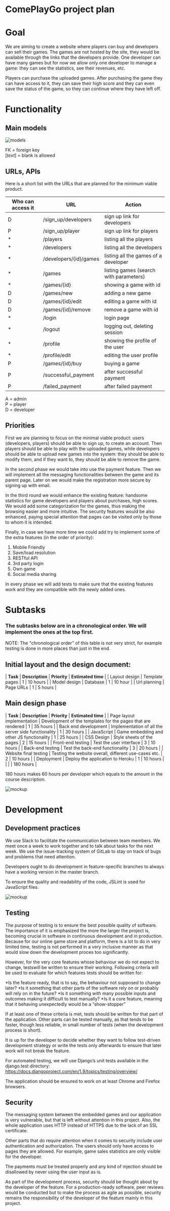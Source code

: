 # ComePlayGo project plan

Goal
====

We are aiming to create a website where players can buy and developers can sell
their games. The games are not hosted by the site, they would be available
through the links that the developers provide. One developer can have many games
but for now we allow only one developer to manage a game: they can see the
statistics, see their revenues, etc.

Players can purchase the uploaded games. After purchasing the game they can have
access to it, they can save their high score and they can even save the status
of the game, so they can continue where they have left off.

Functionality
=============

Main models
-----------

![models](https://git.niksula.hut.fi/makipaa1/gamestore/raw/master/docs/images/models.png)          

FK = foreign key <br>
[_text_] = blank is allowed

URLs, APIs
----------

Here is a short list with the URLs that are planned for the minimum viable product.


| **Who can access it** | **URL** | **Action** |
|---|---|---|
| D | /sign_up/developers | sign up link for developers |
| P | /sign_up/player | sign up link for players |
| * | /players | listing all the players |
| * | /developers | listing all the developers |
| * | /developers/{id}/games | listing all the games of a developer |
| * | /games | listing games (search with parameters) |
| * | /games/{id} | showing a game with id |
| D | /games/new | adding a new game |
| D | /games/{id}/edit | editing a game with id |
| D | /games/{id}/remove | remove a game with id |
| * | /login | login page |
| * | /logout | logging out, deleting session |
| * | /profile | showing the profile of the user |
| * | /profile/edit | editing the user profile |
| P | /games/{id}/buy | buying a game |
| P | /successful_payment | after successful payment |
| P | /failed_payment | after failed payment |

A = admin <br>
P = player <br>
D = developer

Priorities
----------

First we are planning to focus on the minimal viable product: users (developers,
players) should be able to sign up, to create an account. Then players should be
able to play with the uploaded games, while developers should be able to upload
new games into the system: they should be able to modify them, and if they want
to, they should be able to remove the game.

In the second phase we would take into use the payment feature. Then we will
implement all the messaging functionalities between the game and its parent
page. Later on we would make the registration more secure by signing up with
email.

In the third round we would enhance the existing feature: handsome statistics
for game developers and players about purchases, high scores. We would add some
categorization for the games, thus making the browsing easier and more
intuitive. The security features would be also enhanced, paying special
attention that pages can be visited only by those to whom it is intended.

Finally, in case we have more time we could add try to implement some of the
extra features (in the order of priority):

1. Mobile Friendly
2. Save/load resolution
3. RESTful API
4. 3rd party login
5. Own game
6. Social media sharing

In every phase we will add tests to make sure that the existing features work
and they are compatible with the newly added ones.

Subtasks
========

### The subtasks below are in a chronological order. We will implement the ones at the top first.

NOTE: The "chronological order" of this table is not very strict, for example 
testing is done in more places than just in the end.

Initial layout and the design document:
---------------------------------------

| **Task** | **Description** | **Priority** | **Estimated time** |
| Layout design | Template pages | 1 | 10 hours |
| Model design | Database | 1 | 10 hour |
| Url planning | Page URLs | 1 | 5 hours |

Main design phase
-----------------

| **Task** | **Description** | **Priority** | **Estimated time** |
| Page layout implementation | Development of the templates for the pages that are rendered | 1 | 35 hours |
| Back end development | Implementation of all the server side functionality | 1 | 30 hours |
| JavaScript | Game embedding and other JS functionality | 1 | 25 hours |
| CSS Design | Style sheets of the pages | 2 | 15 hours |
| Front-end testing | Test the user interface | 3 | 10 hours |
| Back-end testing | Test the back-end functionality | 3 | 20 hours |
| Website final testing | Testing the website overall, different use-cases etc. | 2 | 10 hours |
| Deployment | Deploy the application to Heroku | 1 | 10 hours |
| | | 180 hours |

180 hours makes 60 hours per developer which equals to the amount in the course
description.

![mockup](https://git.niksula.hut.fi/makipaa1/gamestore/raw/master/docs/images/models.png)

Development
===========

Development practices
---------------------

We use Slack to facilitate the communication between team members. We meet once a
week to work together and to talk about tasks for the next week. We use the 
issue-tracking system of GitLab to stay on track of bugs and problems that need
attention.

Developers ought to do development in feature-specific branches to always have a
working version in the master branch.

To ensure the quality and readability of the code, JSLint is used for JavaScript
files.

![mockup](https://git.niksula.hut.fi/makipaa1/gamestore/raw/master/docs/images/diagram.png)

Testing
-------

The purpose of testing is to ensure the best possible quality of software. The
importance of it is emphasized the more the larger the project is, becoming crucial 
in software in continuous development and in production. Because for our online game
store and platform, there is a lot to do in very limited time, testing is not 
performed in a very inclusive manner as that would slow down the development proces 
too significantly.

However, for the very core features whose behaviour we do not expect to change,
testswill be written to ensure their working. Following criteria will be used to
evaluate for which features tests should be written for:

*Is the feature ready, that is to say, the behaviour not supposed to change later?
*Is it something that other parts of the software rely on or probably will rely on in the future?
*Is it something with many possible inputs and outcomes making it difficult to test manually?
*Is it a core feature, meaning that it behaving unexpectedly would be a “show-stopper”

If at least one of these criteria is met, tests should be written for that part of
the application. Other parts can be tested manually, as that tends to be faster,
though less reliable, in small number of tests (when the development process is
short).

It is up for the developer to decide whether they want to follow test-driven
development strategy or write the tests only afterwards to ensure that later work
will not break the feature.

For automated testing, we will use Django’s unit tests available in the django.test
directory: <https://docs.djangoproject.com/en/1.9/topics/testing/overview/>

The application should be ensured to work on at least Chrome and Firefox browsers.

Security
--------

The messaging system between the embedded games and our application is very 
vulnerable, but that is left without attention in this project. Also, the whole 
application uses HTTP instead of HTTPS due to the lack of an SSL certificate.

Other parts that do require attention when it comes to security include user 
authentication and authorization. The users should only have access to pages they are 
allowed. For example, game sales statistics are only visible for the developer.

The payments must be treated properly and any kind of injection should be disallowed
by never using the user input as is.

As part of the development process, security should be thought about by the
developer of the feature. For a production-ready software, peer reviews would 
be conducted but to make the process as agile as possible, security remains the 
responsibility of the developer of the feature mainly in this project.
